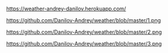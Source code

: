 https://weather-andrey-danilov.herokuapp.com/

https://github.com/Danilov-Andrey/weather/blob/master/1.png

https://github.com/Danilov-Andrey/weather/blob/master/2.png

https://github.com/Danilov-Andrey/weather/blob/master/3.png
